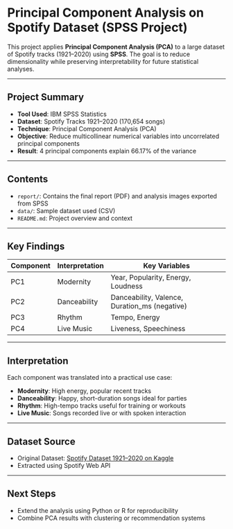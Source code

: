# Principal Component Analysis on Spotify Dataset (SPSS Project)

This project applies **Principal Component Analysis (PCA)** to a large dataset of Spotify tracks (1921–2020) using **SPSS**. The goal is to reduce dimensionality while preserving interpretability for future statistical analyses.

---

## Project Summary

- **Tool Used**: IBM SPSS Statistics
- **Dataset**: Spotify Tracks 1921–2020 (170,654 songs)
- **Technique**: Principal Component Analysis (PCA)
- **Objective**: Reduce multicollinear numerical variables into uncorrelated principal components
- **Result**: 4 principal components explain 66.17% of the variance

---

## Contents

- `report/`: Contains the final report (PDF) and analysis images exported from SPSS
- `data/`: Sample dataset used (CSV)
- `README.md`: Project overview and context

---

## Key Findings

| Component | Interpretation         | Key Variables                                     |
|-----------|------------------------|---------------------------------------------------|
| PC1       | Modernity              | Year, Popularity, Energy, Loudness                |
| PC2       | Danceability           | Danceability, Valence, Duration_ms (negative)     |
| PC3       | Rhythm                 | Tempo, Energy                                     |
| PC4       | Live Music             | Liveness, Speechiness                             |

---

## Interpretation

Each component was translated into a practical use case:
- **Modernity**: High energy, popular recent tracks
- **Danceability**: Happy, short-duration songs ideal for parties
- **Rhythm**: High-tempo tracks useful for training or workouts
- **Live Music**: Songs recorded live or with spoken interaction

---

## Dataset Source

- Original Dataset: [Spotify Dataset 1921–2020 on Kaggle](https://www.kaggle.com/datasets/yamaerenay/spotify-dataset-19212020-160k-tracks)
- Extracted using Spotify Web API

---

## Next Steps

- Extend the analysis using Python or R for reproducibility
- Combine PCA results with clustering or recommendation systems
